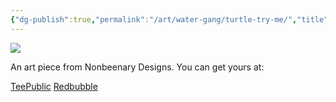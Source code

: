 ```yaml
---
{"dg-publish":true,"permalink":"/art/water-gang/turtle-try-me/","title":"Turtle Try Me","tags":["Art","Nature Gang"]}
---
```



![](https://baserow-media.ams3.digitaloceanspaces.com/user_files/1BamelNzFNbJgdv0TDiSD92u8uywfywc_1c240129aa0d449d5d2b91ebee3be4646da06c55cd93321d39a3740d3a1b192a.jpg)

An art piece from Nonbeenary Designs. You can get yours at:

[TeePublic](https://reviewed)
[Redbubble](https://www.redbubble.com/shop/ap/150243145?ref=studio-promote)
